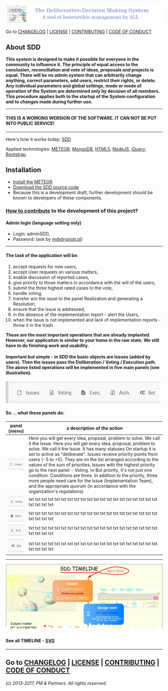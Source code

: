 ![](https://github.com/madrypiotr/SDD/blob/master/client/stylesheets/sdd_baner.jpg) 

Go to  [CHANGELOG] | [LICENSE] | [CONTRIBUTING] | [CODE OF CONDUCT] 

## About SDD
**This system is designed to make it possible for everyone in the community to influence it. The principle of equal access to the conclusion, reconciliation and vote of ideas, proposals and projects is equal. There will be no admin system that can arbitrarily change anything, correct parameters, add users, restrict their rights, or delete. Any individual parameters and global settings, mode or mode of operation of the System are determined only by decision of all members. This procedure applies both to the startup of the System configuration and to changes made during further use.**

---
#### THIS IS A WORKING WERSION OF THE SOFTWARE. IT CAN NOT BE PUT INTO PUBLIC SERVICE! 
---

Here's how it works today: [SDD]

Applied technologies: [METEOR], [MongoDB], [HTML5], [NodeJS], [jQuery], [Bootstrap].

## Installation
* [Install the METEOR] 
* [Download the SDD source code] 
* Because this is a development draft, further development should be known to developers of these components.

### [How to contribute] to the development of this project?

#### Admin login (language setting only) 
* Login: adminSDD, 
* Password: (ask by m@drypiotr.pl)

---
#### The task of the application will be:
1. accept requests for new users,
2. accept User requests on various matters,
3. enable discussion of reported cases,
4. give priority to those matters in accordance with the will of the users,
5. submit the three highest rated cases to the vote,
6. handle voting,
7. transfer win the issue to the panel Realization and generating a Resolution,
8. ensure that the issue is addressed,
9. in the absence of the implementation report - alert the Users,
10. when the issue is not implemented and lack of implementation reports - throw it in the trash.

**These are the most important operations that are already implanted.
However, our application is similar to your home in the raw state.
We still have to do finishing work and usability.**

#### Important but simple - in SDD the basic objects are Issues (added by users). Then the issues pass the Deliberation / Voting / Execution path. The above listed operations will be implemented in five main panels (see illustration).
![](https://github.com/madrypiotr/SDD/blob/master/client/stylesheets/panels.jpg) 

#### **So ... what these panels do:**
panel (menu) | a description of the action |
|-----------------------------|---------------------------------------------------------------|
| ![](https://github.com/madrypiotr/SDD/blob/master/client/stylesheets/panel_issues.jpg) | Here you will get every idea, proposal, problem to solve. We call it the Issue. Here you will get every idea, proposal, problem to solve. We call it the Issue. It has many statuses On startup it is set to active as "deliberate". Issues receive priority points from users (-5 to +5). They are on the list arranged according to the values of the sum of priorities. Issues with the highest priority go to the next panel - Voting.  \n But priority, it's not just one condition. Conditions are three. In addition to the priority, three more people need care for the issue (Implementation Team), and the appropriate quorum (in accordance with the organization's regulations) |
| ![](https://github.com/madrypiotr/SDD/blob/master/client/stylesheets/panel_voting.jpg) | txt txt txt txt txt txt txt txt txt txt txt txt txt txt txt txt txt txt txt txt txt txt txt txt  | 
| ![](https://github.com/madrypiotr/SDD/blob/master/client/stylesheets/panel_exec.jpg) | txt txt txt txt txt txt txt txt txt txt txt txt txt txt txt txt txt txt txt txt txt txt txt txt  |  
| ![](https://github.com/madrypiotr/SDD/blob/master/client/stylesheets/panel_arch.jpg) | txt txt txt txt txt txt txt txt txt txt txt txt txt txt txt txt txt txt txt txt txt txt txt txt  |  
| ![](https://github.com/madrypiotr/SDD/blob/master/client/stylesheets/panel_set.jpg) | txt txt txt txt txt txt txt txt txt txt txt txt txt txt txt txt txt txt txt txt txt txt txt txt  |  

---
![](https://github.com/madrypiotr/SDD/blob/master/client/stylesheets/SDD_TIMELINE_part.jpg)
#### See all TIMELINE - [SVG](https://github.com/madrypiotr/SDD/blob/master/client/stylesheets/SDD_TIMELINE.svg)

---
Go to [CHANGELOG] | [LICENSE] | [CONTRIBUTING] | [CODE OF CONDUCT] 
---
###### (c) 2013-2017, PM & Partners. All rights reserved.

[SDD]: http://sdd.ha.pl
[SDD GitHub issue page]: https://github.com/madrypiotr/SDD/issues
[Download the SDD source code]: https://github.com/madrypiotr/SDD
[Install the METEOR]: https://www.meteor.com/install
[METEOR]: https://github.com/meteor/meteor
[MongoDB]: https://github.com/mongodb
[NodeJS]: https://github.com/nodejs/node/blob/master/LICENSE
[HTML5]: https://www.w3.org/2011/03/html-license-options.html
[jQuery]: https://github.com/jquery/jquery/blob/master/LICENSE.txt
[Bootstrap]: https://github.com/twbs/bootstrap
[LICENSE]: https://github.com/madrypiotr/SDD/blob/master/LICENSE.md
[CHANGELOG]: https://github.com/madrypiotr/SDD/blob/master/CHANGELOG.md
[CONTRIBUTING]: https://github.com/madrypiotr/SDD/blob/master/CONTRIBUTING.md
[How to contribute]: https://github.com/madrypiotr/SDD/blob/master/HOW-TO-CONTRIBUTE.md
[CODE OF CONDUCT]: https://github.com/madrypiotr/SDD/blob/master/CODE-OF-CONDUCT.md

